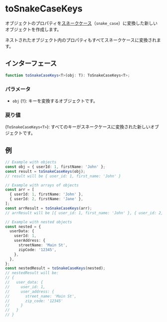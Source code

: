 # toSnakeCaseKeys

オブジェクトのプロパティを[スネークケース](../string/snakeCase.md)（`snake_case`）に変換した新しいオブジェクトを作成します。

ネストされたオブジェクト内のプロパティもすべてスネークケースに変換されます。

## インターフェース

```typescript
function toSnakeCaseKeys<T>(obj: T): ToSnakeCaseKeys<T>;
```

### パラメータ

- `obj` (`T`): キーを変換するオブジェクトです。

### 戻り値

(`ToSnakeCaseKeys<T>`): すべてのキーがスネークケースに変換された新しいオブジェクトです。

## 例

```typescript
// Example with objects
const obj = { userId: 1, firstName: 'John' };
const result = toSnakeCaseKeys(obj);
// result will be { user_id: 1, first_name: 'John' }

// Example with arrays of objects
const arr = [
  { userId: 1, firstName: 'John' },
  { userId: 2, firstName: 'Jane' },
];
const arrResult = toSnakeCaseKeys(arr);
// arrResult will be [{ user_id: 1, first_name: 'John' }, { user_id: 2, first_name: 'Jane' }]

// Example with nested objects
const nested = {
  userData: {
    userId: 1,
    userAddress: {
      streetName: 'Main St',
      zipCode: '12345',
    },
  },
};
const nestedResult = toSnakeCaseKeys(nested);
// nestedResult will be:
// {
//   user_data: {
//     user_id: 1,
//     user_address: {
//       street_name: 'Main St',
//       zip_code: '12345'
//     }
//   }
// }
```
